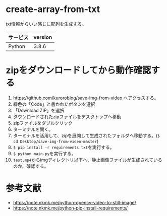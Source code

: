 # create-array-from-txt
txt情報からいい感じに配列を生成する。

| サービス | version |
| ------------- | ------------- |
| Python  | 3.8.6  |

# zipをダウンロードしてから動作確認する
1. https://github.com/kuroroblog/save-img-from-video へアクセスする。
2. 緑色の「Code」と書かれたボタンを選択
3. 「Download ZIP」を選択
4. ダウンロードされたzipファイルをデスクトップへ移動
5. zipファイルをダブルクリック
6. ターミナルを開く。
7. ターミナルを活用して、zipを展開して生成されたフォルダへ移動する。(`$ cd Desktop/save-img-from-video-master`)
8. `$ pip install -r requirements.txt`を実行する。
9. `$ python main.py`を実行する。
10. `test.mp4`からimgディレクトリ以下へ、静止画像ファイルが生成されているのか、確認する。

# 参考文献
- https://note.nkmk.me/python-opencv-video-to-still-image/
- https://note.nkmk.me/python-pip-install-requirements/
